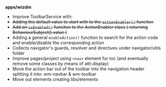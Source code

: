 **apps/wizdm**

* Improve ToolbarService with:
 * ~~Adding the default value to start with to the `actionEnabler()` funciton~~
 * ~~Add an `isEnabled()` funciton to the ActionEnabler class ( returning BehaviourSubject().value )~~
 * Adding a general `enableAction()` function to search for the action code and enable/disable the corresponding action
* Collects navigator's guards, resolver and directives under navigator/utils folder
* Improve pages/project using `<nav>` element for toc (and eventually remove some classes by means of attr.display)
* Move the action bar out of the toolbar into the navigation header splitting it into: wm-navbar & wm-toolbar
* Move out elements creating libs/elements
